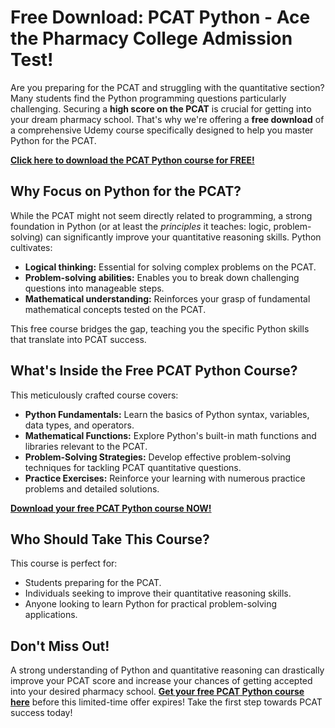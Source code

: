 # Free Download: PCAT Python - Ace the Pharmacy College Admission Test!

Are you preparing for the PCAT and struggling with the quantitative section? Many students find the Python programming questions particularly challenging. Securing a **high score on the PCAT** is crucial for getting into your dream pharmacy school. That's why we're offering a **free download** of a comprehensive Udemy course specifically designed to help you master Python for the PCAT.

[**Click here to download the PCAT Python course for FREE!**](https://udemywork.com/pcat-python)

## Why Focus on Python for the PCAT?

While the PCAT might not seem directly related to programming, a strong foundation in Python (or at least the *principles* it teaches: logic, problem-solving) can significantly improve your quantitative reasoning skills. Python cultivates:

*   **Logical thinking:** Essential for solving complex problems on the PCAT.
*   **Problem-solving abilities:** Enables you to break down challenging questions into manageable steps.
*   **Mathematical understanding:** Reinforces your grasp of fundamental mathematical concepts tested on the PCAT.

This free course bridges the gap, teaching you the specific Python skills that translate into PCAT success.

## What's Inside the Free PCAT Python Course?

This meticulously crafted course covers:

*   **Python Fundamentals:** Learn the basics of Python syntax, variables, data types, and operators.
*   **Mathematical Functions:** Explore Python's built-in math functions and libraries relevant to the PCAT.
*   **Problem-Solving Strategies:** Develop effective problem-solving techniques for tackling PCAT quantitative questions.
*   **Practice Exercises:** Reinforce your learning with numerous practice problems and detailed solutions.

[**Download your free PCAT Python course NOW!**](https://udemywork.com/pcat-python)

## Who Should Take This Course?

This course is perfect for:

*   Students preparing for the PCAT.
*   Individuals seeking to improve their quantitative reasoning skills.
*   Anyone looking to learn Python for practical problem-solving applications.

## Don't Miss Out!

A strong understanding of Python and quantitative reasoning can drastically improve your PCAT score and increase your chances of getting accepted into your desired pharmacy school. **[Get your free PCAT Python course here](https://udemywork.com/pcat-python)** before this limited-time offer expires! Take the first step towards PCAT success today!
